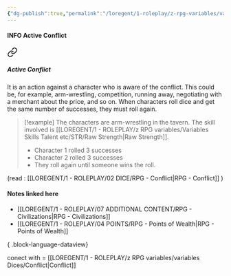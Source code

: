 ```yaml
---
{"dg-publish":true,"permalink":"/loregent/1-roleplay/z-rpg-variables/variables-dices/active-conflict/","noteIcon":""}
---
```


#### INFO Active Conflict

<div class="transclusion internal-embed is-loaded"><a class="markdown-embed-link" href="/loregent/1-roleplay/02-dice/rpg-conflict/#active-conflict" aria-label="Open link"><svg xmlns="http://www.w3.org/2000/svg" width="24" height="24" viewBox="0 0 24 24" fill="none" stroke="currentColor" stroke-width="2" stroke-linecap="round" stroke-linejoin="round" class="svg-icon lucide-link"><path d="M10 13a5 5 0 0 0 7.54.54l3-3a5 5 0 0 0-7.07-7.07l-1.72 1.71"></path><path d="M14 11a5 5 0 0 0-7.54-.54l-3 3a5 5 0 0 0 7.07 7.07l1.71-1.71"></path></svg></a><div class="markdown-embed">



##### Active Conflict

It is an action against a character who is aware of the conflict. This could be, for example, arm-wrestling, competition, running away, negotiating with a merchant about the price, and so on. When characters roll dice and get the same number of successes, they must roll again.

> [!example]
> The characters are arm-wrestling in the tavern. The skill involved is [[LOREGENT/1 - ROLEPLAY/z RPG variables/Variables Skills Talent etc/STR/Raw Strength\|Raw Strength]].
> - Character 1 rolled 3 successes
> - Character 2 rolled 3 successes
> - They roll again until someone wins the roll.


</div></div>


(read : [[LOREGENT/1 - ROLEPLAY/02 DICE/RPG - Conflict\|RPG - Conflict]] )

#### Notes linked here
- [[LOREGENT/1 - ROLEPLAY/07 ADDITIONAL CONTENT/RPG - Civilizations\|RPG - Civilizations]]
- [[LOREGENT/1 - ROLEPLAY/04 POINTS/RPG - Points of Wealth\|RPG - Points of Wealth]]

{ .block-language-dataview}

conect with = [[LOREGENT/1 - ROLEPLAY/z RPG variables/variables Dices/Conflict\|Conflict]]